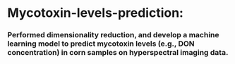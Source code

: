 # Mycotoxin-levels-prediction:
###  Performed dimensionality reduction, and develop a machine learning model to predict mycotoxin levels (e.g., DON concentration) in corn samples on hyperspectral imaging data.
